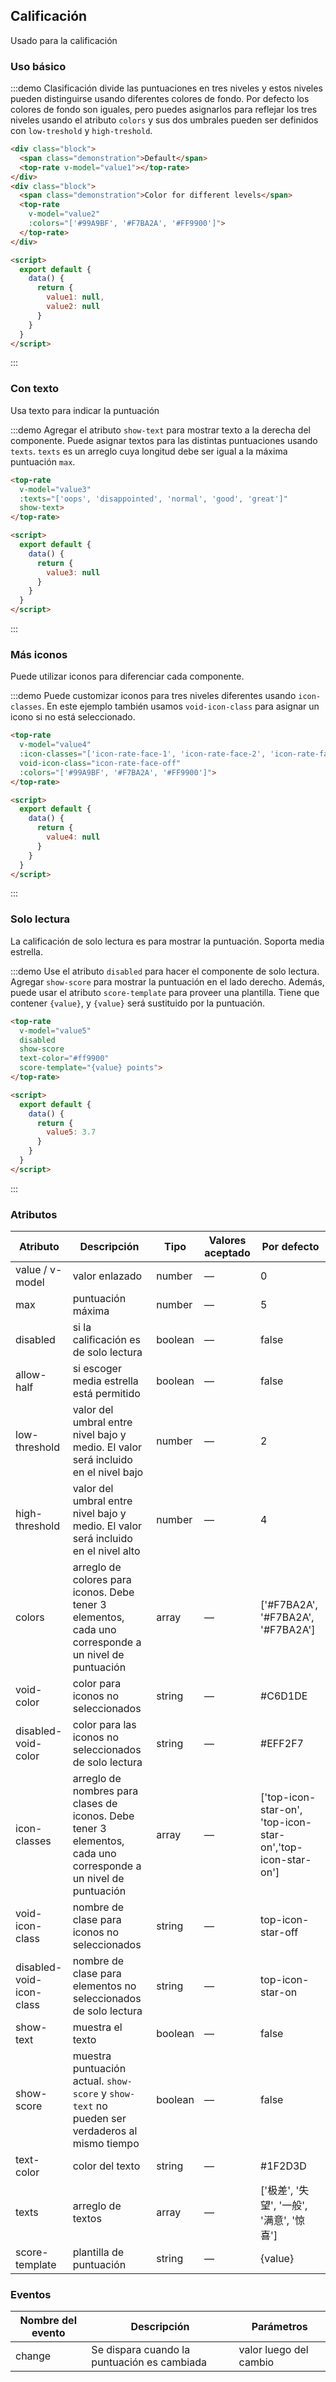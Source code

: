 ## Calificación

Usado para la calificación

### Uso básico

:::demo Clasificación divide las puntuaciones en tres niveles y estos niveles pueden distinguirse usando diferentes colores de fondo. Por defecto los colores de fondo son iguales, pero puedes asignarlos para reflejar los tres niveles usando el atributo `colors` y sus dos umbrales pueden ser definidos con `low-treshold` y `high-treshold`.


```html
<div class="block">
  <span class="demonstration">Default</span>
  <top-rate v-model="value1"></top-rate>
</div>
<div class="block">
  <span class="demonstration">Color for different levels</span>
  <top-rate
    v-model="value2"
    :colors="['#99A9BF', '#F7BA2A', '#FF9900']">
  </top-rate>
</div>

<script>
  export default {
    data() {
      return {
        value1: null,
        value2: null
      }
    }
  }
</script>
```
:::

### Con texto

Usa texto para indicar la puntuación

:::demo Agregar el atributo `show-text` para mostrar texto a la derecha del componente. Puede asignar textos para las distintas puntuaciones usando `texts`. `texts` es un arreglo cuya longitud debe ser igual a la máxima puntuación `max`.

```html
<top-rate
  v-model="value3"
  :texts="['oops', 'disappointed', 'normal', 'good', 'great']"
  show-text>
</top-rate>

<script>
  export default {
    data() {
      return {
        value3: null
      }
    }
  }
</script>
```
:::

### Más iconos

Puede utilizar iconos para diferenciar cada componente.

:::demo Puede customizar iconos para tres niveles diferentes usando `icon-classes`. En este ejemplo también usamos `void-icon-class` para asignar un icono si no está seleccionado.

```html
<top-rate
  v-model="value4"
  :icon-classes="['icon-rate-face-1', 'icon-rate-face-2', 'icon-rate-face-3']"
  void-icon-class="icon-rate-face-off"
  :colors="['#99A9BF', '#F7BA2A', '#FF9900']">
</top-rate>

<script>
  export default {
    data() {
      return {
        value4: null
      }
    }
  }
</script>
```
:::

### Solo lectura

La calificación de solo lectura es para mostrar la puntuación. Soporta media estrella.

:::demo Use el atributo `disabled` para hacer el componente de solo lectura. Agregar `show-score` para mostrar la puntuación en el lado derecho. Además, puede usar el atributo `score-template` para proveer una plantilla. Tiene que contener `{value}`, y `{value}` será sustituido por la puntuación.

```html
<top-rate
  v-model="value5"
  disabled
  show-score
  text-color="#ff9900"
  score-template="{value} points">
</top-rate>

<script>
  export default {
    data() {
      return {
        value5: 3.7
      }
    }
  }
</script>
```
:::

### Atributos
| Atributo                 | Descripción                              | Tipo    | Valores aceptado | Por defecto                              |
| ------------------------ | ---------------------------------------- | ------- | ---------------- | ---------------------------------------- |
| value / v-model           | valor enlazado                           | number  | —                | 0                                        |
| max                      | puntuación máxima                        | number  | —                | 5                                        |
| disabled                 | si la calificación es de solo lectura    | boolean | —                | false                                    |
| allow-half               | si escoger media estrella está permitido | boolean | —                | false                                    |
| low-threshold            | valor del umbral entre nivel bajo y medio. El valor será incluido en el nivel bajo | number  | —                | 2                                        |
| high-threshold           | valor del umbral entre nivel bajo y medio. El valor será incluido en el nivel alto | number  | —                | 4                                        |
| colors                   | arreglo de colores para iconos. Debe tener 3 elementos, cada uno corresponde a un nivel de puntuación | array   | —                | ['#F7BA2A', '#F7BA2A', '#F7BA2A']        |
| void-color               | color para iconos no seleccionados       | string  | —                | #C6D1DE                                  |
| disabled-void-color      | color para las iconos no seleccionados de solo lectura | string  | —                | #EFF2F7                                  |
| icon-classes             | arreglo de nombres para clases de iconos. Debe tener 3 elementos, cada uno corresponde a un nivel de puntuación | array   | —                | ['top-icon-star-on', 'top-icon-star-on','top-icon-star-on'] |
| void-icon-class          | nombre de clase para iconos no seleccionados | string  | —                | top-icon-star-off                         |
| disabled-void-icon-class | nombre de clase para elementos no seleccionados de solo lectura | string  | —                | top-icon-star-on                          |
| show-text                | muestra el texto                         | boolean | —                | false                                    |
| show-score               | muestra puntuación actual. `show-score` y `show-text` no pueden ser verdaderos al mismo tiempo | boolean | —                | false                                    |
| text-color               | color del texto                          | string  | —                | #1F2D3D                                  |
| texts                    | arreglo de textos                        | array   | —                | ['极差', '失望', '一般', '满意', '惊喜']           |
| score-template           | plantilla de puntuación                  | string  | —                | {value}                                  |

### Eventos
| Nombre del evento | Descripción                              | Parámetros             |
| ----------------- | ---------------------------------------- | ---------------------- |
| change            | Se dispara cuando la puntuación es cambiada | valor luego del cambio |
